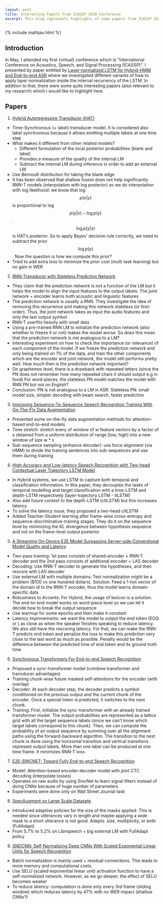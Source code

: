 ```yaml
---
layout: post
title: Interesting Papers from ICASSP 2020 Conference
excerpt: This blog represents highlights of some papers from ICASSP 2020 virtual conference
---
```


{% include mathjax.html %}

## Introduction

In May, I attended my first (virtual) conference which is "International
Conference on Acoustics, Speech, and Signal Processing (ICASSP)". I presented
by paper entitled by [Layer-normalized LSTM for Hybrid-HMM and End-to-end ASR](https://www-i6.informatik.rwth-aachen.de/publications/download/1127/Zeineldeen-ICASSP-2020.pdf) where we investigated different variants of how to apply layer
normalization inside the internal recurrency of the LSTM. In addition to that,
there were some quite interesting papers (also relevant to my research)
which I would like to highlight here.

## Papers

1. [Hybrid Autoregressive Transducer (HAT)](https://arxiv.org/abs/2003.07705)
- Time-Synchronous (+ label) transducer model. It is considered also label synchronous
because it allows emitting multiple labels at one time step
- What makes it different from other related models?
  - Different formulation of the local posterior probabilities (blank and label)
  - Provides a measure of the quality of the internal LM
  - Subtract the internal LM during inference in order to add an external LM
- Use Bernoulli distribution for taking the blank edge
- It has been observed that shallow fusion does not help significantly
RNN-T models (interpolation with log posterior) so we do interpolation with
log likelihood: we know that log $$p(x|y)$$
is proportional to log $$p(y|x) - \log p(y)$$. $$\log p(y|x)$$ is HAT’s posterior.
So to apply Bayes' decision rule correctly, we need to subtract the prior
$$\log p(y)$$. Now the question is how we compute this prior?
- Tried to add extra loss to minimize the prior cost (multi task learning) but no gain in WER


2. [RNN-Transducer with Stateless Prediction Network](https://ieeexplore.ieee.org/document/9054419/)
- They claim that the prediction network is not a function of the LM but it
helps the model to align the input features to the output labels.
The joint network + encoder learns both acoustic and linguistic features
- The prediction network is usually a RNN. They investigate the idea of
removing this recurrence and making this network stateless (or first-order).
Thus, the joint network takes as input the audio features and only the last output symbol
- RNN-T overfits heavily with small data
- Using a pre-trained RNN LM to initialize the prediction network
(also whether to freeze it or not) makes the model worse. So does this mean
that the prediction network is not analogous to a LM?
- Interesting experiment on how to check the importance (or relevance) of each
component of the model. If we freeze the prediction network and only being
trained on 1% of the data, and train the other components which are the encoder
and joint network, the model still performs pretty well. How much then is the
prediction network important?
- On graphemes level, there is a drawback with repeated letters (since the PN
does not remember how many repeated chars it should output e.g in food)
For word-pieces, the stateless PN model matches the model with RNN PN but not on English?
- Conclusion: PN is not analogous to a LM in ASR. Stateless PN: small model size,
simpler decoding with beam search, faster prediction

3. [Improving Sequence-To-Sequence Speech Recognition Training With On-The-Fly Data Augmentation](https://arxiv.org/abs/1910.13296)
- Presented some on-the-fly data augmentation methods for attention-based end-to-end models
- Time stretch: stretch every of window of w feature vectors by a factor of s
obtained from a uniform distribution of range [low, high] into a new window of size w * s
- Sub-sequence sampling (enhance decoder): use force alignment (via HMM) to
divide the training sentences into sub-sequences and use them during training

4. [High Accuracy and Low-latency Speech Recognition with Two-head Contextual Layer Trajectory LSTM Model](https://arxiv.org/abs/2003.07482)
- In Hybrid systems, we use LSTM to capture both temporal and classification information. In this paper, they decouples the tasks of temporal modelling and target classification with a time-LSTM and depth-LSTM respectively (layer-trajectory LSTM - ltLSTM)
- Also add future context to the depth-LSTM (cltLSTM) but this increases latency
- To solve the latency issue, they proposed a two-head cltLSTM
- Added Teacher-Student learning after frame-wise cross-entropy and sequence-discriminative-training stages. They do it on the sequence level by minimizing the KL divergence between hypothesis sequence and not on the frame-level output posterior

5. [A Streaming On-Device E2E Model Surpassing Server-side Conventional Model Quality and Latency](https://arxiv.org/abs/2003.12710)
- Two-pass training: 1st pass consists of shared-encoder + RNN-T decoder and
the 2nd pass consists of additional encoder + LAS decoder
- Decoding: Use RNN-T decoder to generate the hypotheses, and then rescore with LAS decoder
- Use external LM with multiple domains: Text normalization might be a problem
($100 vs one hundred dollars). Solution: Feed a 1-hot vector of the domain id
to the RNN-T encoder, thus the model learns domain-specific data
- Robustness to Accents: For Hybrid, the usage of lexicon is a solution.
The end-to-end model works on word-piece level so we can let it decide how to
break the output sequence
- Use warmup for some epochs and then make it constant
- Latency improvements: we want the model to output the end token (EOQ or </s>)
as close as when the speaker finishes speaking to reduce latency. We also still have
the rescoring latency. For that, we can make the RNN-T predicts end token and penalize
the loss to make this prediction very close to the last word as much as possible.
Penalty would be the difference between the predicted time of end token and its ground truth time

6. [Synchronous Transformers For End-to-end Speech Recognition](https://arxiv.org/abs/1912.02958)
- Proposed a sync-transformer model (combine transformer and transducer advantages)
- Training chunk-wise future masked self-attentions for the encoder (with overlap)
- Decoder: At each decoder step, the decoder predicts a symbol conditioned on
the previous output and the current chunk of the encoder. Once a special token
is predicted, it switches to the next chunk.
- Training: First, initialize the sync-transformer with an already trained transformer model.
The output probabilities are represented as a lattice grid with all the target sequence
labels (since we can’t know which target labels correspond to this chunk).
Then, we can compute the probability of an output sequence by summing over all
the alignment paths using the forward-backward algorithm. The transition to the
next chunk is done using the horizontal transition and vertical transitions
represent output labels. More than one label can be produced at one time frame.
It minimizes RNN-T loss.


7. [E2E-SINCNET: Toward Fully End-to-end Speech Recognition](https://ieeexplore.ieee.org/document/9053954)
- Model: Attention-based encoder-decoder model with joint CTC decoding (interpolate losses)
- Operates on raw audio by using SincNet to learn signal filters instead of doing
CNNs because of huge number of parameters
- Experiments were done only on Wall Street Journal task

8. [SpecAugment on Large Scale Datasets](https://arxiv.org/abs/1912.05533)
- Introduced adaptive policies for the size of the masks applied. This is needed
since utterances vary in length and maybe applying a wide mask to a short
utterance is not good. Adapts: size, multiplicity, or both (FullAdapt)
- From 5.7% to 5.2% on Librispeech + big external LM with FullAdapt policy

9. [SNDCNN: Self-Normalizing Deep CNNs With Scaled Exponential Linear Units for Speech Recognition](https://arxiv.org/abs/1910.01992)
- Batch normalization is mainly used + residual connections. This leads to more memory and computational costs.
- Use SELU (scaled exponential linear unit) activation function to have a self-normalized network.
However, as we go deeper, the effect of SELU becomes weaker
- To reduce latency: computation is done only every 3rd frame (sliding window)
which reduces latency by 47% with no WER impact (shallow CNNs?)
